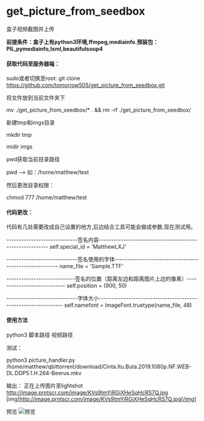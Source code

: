 # get_picture_from_seedbox
盒子视频截图并上传

**前提条件：盒子上有python3环境,ffmpeg,mediainfo.预装包：PIL,pymediainfo,lxml,beautifulsoup4**

#### 获取代码至服务器端：
sudo或者切换至root: git clone https://github.com/tomorrow505/get_picture_from_seedbox.git

将文件放到当前文件夹下

mv ./get_picture_from_seedbox/* . && rm -rf ./get_picture_from_seedbox/

新建tmp和imgs目录

mkdir tmp

midir imgs

pwd获取当前目录路径

pwd --> 如：/home/matthew/test

然后更改目录权限：

chmod 777 /home/matthew/test

#### 代码更改：
代码有几处需要改成自己设置的地方,后边结合工具可能会做成参数,现在测试用。

-----------------------------签名内容---------------------------------------------------------
self.special_id = 'MatthewLXJ'

-----------------------------签名使用的字体-------------------------------------------------------
name_file = 'Sample.TTF'

----------------------------签名的位置（距离左边和距离图片上边的像素）----------------------------
self.position = (900, 50)

-----------------------------字体大小---------------------------------------------------------------
self.namefont = ImageFont.truetype(name_file, 48)


#### 使用方法
python3 脚本路径 视频路径

测试：

python3 picture_handler.py /home/matthew/qbittorrent/download/Cinta.Itu.Buta.2019.1080p.NF.WEB-DL.DDP5.1.H.264-Beerus.mkv

输出：
正在上传图片至lightshot
http://image.prntscr.com/image/KVs9tmYiRGiXHeSqHcRS7Q.jpg
[img]http://image.prntscr.com/image/KVs9tmYiRGiXHeSqHcRS7Q.jpg[/img]

预览
![预览](http://image.prntscr.com/image/KVs9tmYiRGiXHeSqHcRS7Q.jpg)


